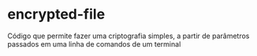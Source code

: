 # encrypted-file
 Código que permite fazer uma criptografia simples, a partir de parâmetros passados em uma linha de comandos de um terminal
